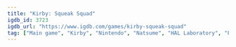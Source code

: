 ```yaml
---
title: "Kirby: Squeak Squad"
igdb_id: 3723
igdb_url: "https://www.igdb.com/games/kirby-squeak-squad"
tag: ["Main game", "Kirby", "Nintendo", "Natsume", "HAL Laboratory", "Flagship", "Platform", "Adventure", "Single player", "Multiplayer", "Split screen", "Side view", "Action", "Comedy"]
---
```

